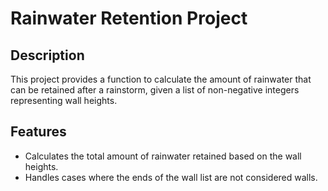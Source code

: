 # Rainwater Retention Project

## Description

This project provides a function to calculate the amount of rainwater that can be retained after a rainstorm, given a list of non-negative integers representing wall heights.

## Features

- Calculates the total amount of rainwater retained based on the wall heights.
- Handles cases where the ends of the wall list are not considered walls.
